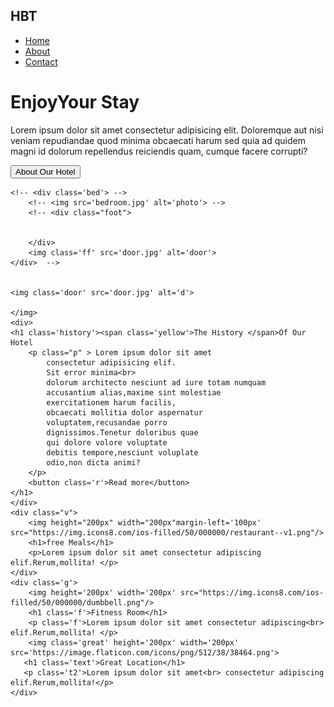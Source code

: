 <!DOCTYPE html>
<html lang="en">

<head>
    <meta charset="UTF-8">
    <link rel='stylesheet' href='styles.css'>
    <title>hackathon site</title>

</head>

<body>
    <nav>
        <div class="block_nav">
            <h1>
                HBT
            </h1>
            <ul class="nav_ul">
                <li>
                    <a href="#">Home</a>
                </li>
                <li>
                    <a href="#">About</a>
                </li>
                <li>
                    <a href="#">Contact</a>
                </li>
            </ul>
        </div>
    </nav>
    <div class="block_head">
        <div class="block_text">
            <h1><span class='yellow'>Enjoy</span>Your Stay</h1>
            <p>Lorem ipsum dolor sit amet consectetur adipisicing elit. Doloremque aut nisi veniam repudiandae quod minima obcaecati harum sed quia ad quidem magni id dolorum repellendus reiciendis quam, cumque facere corrupti?</p>
            <button>About Our Hotel</button>
        </div>
    </div>

    <!-- <div class='bed'> -->
        <!-- <img src='bedroom.jpg' alt='photo'> -->
        <!-- <div class="foot">

            
        </div>
        <img class='ff' src='door.jpg' alt='door'>
    </div>  -->


    <img class='door' src='door.jpg' alt='d'>

    </img>
    <div>
    <h1 class='history'><span class='yellow'>The History </span>Of Our Hotel
        <p class="p" > Lorem ipsum dolor sit amet
            consectetur adipisicing elif.
            Sit error minima<br>
            dolorum architecto nesciunt ad iure totam numquam
            accusantium alias,maxime sint molestiae
            exercitationem harum facilis,
            obcaecati mollitia dolor aspernatur
            voluptatem,recusandae porro
            dignissimos.Tenetur doloribus quae
            qui dolore volore voluptate
            debitis tempore,nesciunt voluplate
            odio,non dicta animi?
        </p>
        <button class='r'>Read more</button>
    </h1> 
    </div>
    <div class="v">
        <img height="200px" width="200px"margin-left='100px' src="https://img.icons8.com/ios-filled/50/000000/restaurant--v1.png"/>
        <h1>free Meals</h1>
        <p>Lorem ipsum dolor sit amet consectetur adipiscing elif.Rerum,mollita! </p>
    </div>
    <div class='g'> 
        <img height='200px' width='200px' src="https://img.icons8.com/ios-filled/50/000000/dumbbell.png"/>
        <h1 class='f'>Fitness Room</h1>
        <p class='f'>Lorem ipsum dolor sit amet consectetur adipiscing<br> elif.Rerum,mollita! </p>
        <img class='great' height='200px' width='200px' src='https://image.flaticon.com/icons/png/512/38/38464.png'>
       <h1 class='text'>Great Location</h1>
       <p class='t2'>Lorem ipsum dolor sit amet<br> consectetur adipiscing elif.Rerum,mollita!</p>
    </div> 